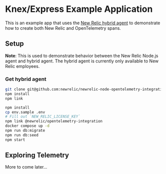 # Knex/Express Example Application 

This is an example app that uses the [New Relic hybrid agent](https://github.com/newrelic/newrelic-node-opentelemetry-integration) to demonstrate how to create both New Relic and OpenTelemetry spans.  


## Setup
**Note**: This is used to demonstrate behavior between the New Relic Node.js agent and hybrid agent. The hybrid agent is currently only available to New Relic employees.

### Get hybrid agent

```sh
git clone git@github.com:newrelic/newrelic-node-opentelemetry-integration.git 
npm install
npm link
```

```sh
npm install
cp env.sample .env
# Fill out `NEW_RELIC_LICENSE_KEY`
npm link @newrelic/opentelemetry-integration
docker compose up -d
npm run db:migrate
npm run db:seed
npm start
```

## Exploring Telemetry
More to come later...

